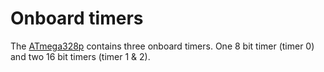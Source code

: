 # Onboard timers
The [ATmega328p](https://ww1.microchip.com/downloads/en/DeviceDoc/Atmel-7810-Automotive-Microcontrollers-ATmega328P_Datasheet.pdf) contains three onboard timers. One 8 bit timer (timer 0) and two 16 bit timers (timer 1 & 2).